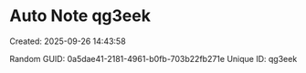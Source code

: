 ﻿# Auto Note qg3eek
Created: 2025-09-26 14:43:58

Random GUID: 0a5dae41-2181-4961-b0fb-703b22fb271e
Unique ID: qg3eek

